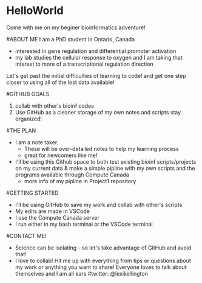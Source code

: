 # HelloWorld

Come with me on my beginer bioinformatics adventure!

#ABOUT ME
I am a PhD student in Ontario, Canada
- interested in gene regulation and differential promoter activation 
- my lab studies the cellular response to oxygen and I am taking that interest to more of a transcriptional regulation direction

Let's get past the initial difficulties of learning to code!
and get one step closer to using all of the lost data available!

#GITHUB GOALS
  1) collab with other's bioinf codes
  2) Use GitHub as a cleaner storage of my own notes and scripts
    stay organized!

#THE PLAN
- I am a note taker. 
  - These will be over-detailed notes to help my learning process
  - great for newcomers like me!
- I'll be using this Github space to both test existing bioinf scripts/projects on my current data & make a simple pipline with my own scripts and the programs available through Compute Canada
  - more info of my pipline in Project1 repository

#GETTING STARTED
- I'll be using GitHub to save my work and collab with other's scripts
- My edits are made in VSCode
- I use the Compute Canada server
- I run either in my bash terminal or the VSCode terminal

#CONTACT ME!
- Science can be isolating - so let's take advantage of GitHub and avoid that!
- I love to collab! Hit me up with everything from tips or questions about my work or anything you want to share! Everyone loves to talk about themselves and I am all ears
#twitter: @lexikellington